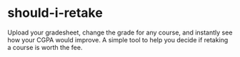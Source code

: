 # should-i-retake
Upload your gradesheet, change the grade for any course, and instantly see how your CGPA would improve. A simple tool to help you decide if retaking a course is worth the fee.
